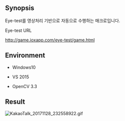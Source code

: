 ## Synopsis

Eye-test를 영상처리 기반으로 자동으로 수행하는 매크로입니다. 

Eye-test URL

http://game.ioxapp.com/eye-test/game.html 

## Environment

- Windows10

- VS 2015

- OpenCV 3.3

## Result

![KakaoTalk_20171128_232558922.gif]({{site.baseurl}}/KakaoTalk_20171128_232558922.gif)

